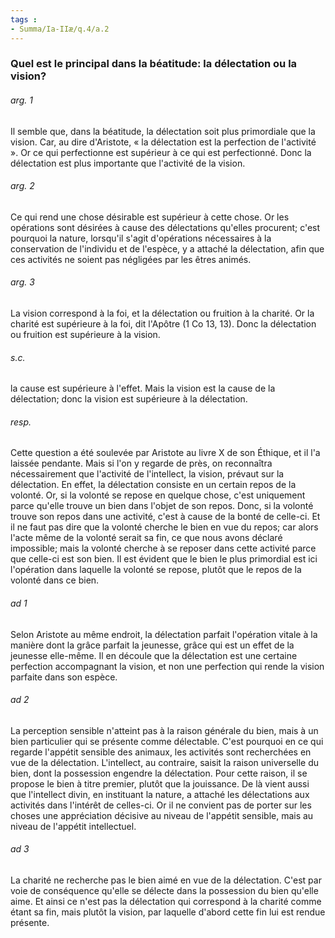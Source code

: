 ```yaml
---
tags : 
- Summa/Ia-IIæ/q.4/a.2
---
```


### Quel est le principal dans la béatitude: la délectation ou la vision?

###### arg. 1
Il semble que, dans la béatitude, la délectation soit plus primordiale que la vision. Car, au dire d'Aristote, « la délectation est la perfection de l'activité ». Or ce qui perfectionne est supérieur à ce qui est perfectionné. Donc la délectation est plus importante que l'activité de la vision. 

###### arg. 2
Ce qui rend une chose désirable est supérieur à cette chose. Or les opérations sont désirées à cause des délectations qu'elles procurent; c'est pourquoi la nature, lorsqu'il s'agit d'opérations nécessaires à la conservation de l'individu et de l'espèce, y a attaché la délectation, afin que ces activités ne soient pas négligées par les êtres animés. 

###### arg. 3
La vision correspond à la foi, et la délectation ou fruition à la charité. Or la charité est supérieure à la foi, dit l'Apôtre (1 Co 13, 13). Donc la délectation ou fruition est supérieure à la vision. 

###### s.c.
la cause est supérieure à l'effet. Mais la vision est la cause de la délectation; donc la vision est supérieure à la délectation. 

###### resp.
Cette question a été soulevée par Aristote au livre X de son Éthique, et il l'a laissée pendante. Mais si l'on y regarde de près, on reconnaîtra nécessairement que l'activité de l'intellect, la vision, prévaut sur la délectation. En effet, la délectation consiste en un certain repos de la volonté. Or, si la volonté se repose en quelque chose, c'est uniquement parce qu'elle trouve un bien dans l'objet de son repos. Donc, si la volonté trouve son repos dans une activité, c'est à cause de la bonté de celle-ci. Et il ne faut pas dire que la volonté cherche le bien en vue du repos; car alors l'acte même de la volonté serait sa fin, ce que nous avons déclaré impossible; mais la volonté cherche à se reposer dans cette activité parce que celle-ci est son bien. Il est évident que le bien le plus primordial est ici l'opération dans laquelle la volonté se repose, plutôt que le repos de la volonté dans ce bien. 

###### ad 1
Selon Aristote au même endroit, la délectation parfait l'opération vitale à la manière dont la grâce parfait la jeunesse, grâce qui est un effet de la jeunesse elle-même. Il en découle que la délectation est une certaine perfection accompagnant la vision, et non une perfection qui rende la vision parfaite dans son espèce. 

###### ad 2
La perception sensible n'atteint pas à la raison générale du bien, mais à un bien particulier qui se présente comme délectable. C'est pourquoi en ce qui regarde l'appétit sensible des animaux, les activités sont recherchées en vue de la délectation. L'intellect, au contraire, saisit la raison universelle du bien, dont la possession engendre la délectation. Pour cette raison, il se propose le bien à titre premier, plutôt que la jouissance. De là vient aussi que l'intellect divin, en instituant la nature, a attaché les délectations aux activités dans l'intérêt de celles-ci. Or il ne convient pas de porter sur les choses une appréciation décisive au niveau de l'appétit sensible, mais au niveau de l'appétit intellectuel. 

###### ad 3
La charité ne recherche pas le bien aimé en vue de la délectation. C'est par voie de conséquence qu'elle se délecte dans la possession du bien qu'elle aime. Et ainsi ce n'est pas la délectation qui correspond à la charité comme étant sa fin, mais plutôt la vision, par laquelle d'abord cette fin lui est rendue présente. 

